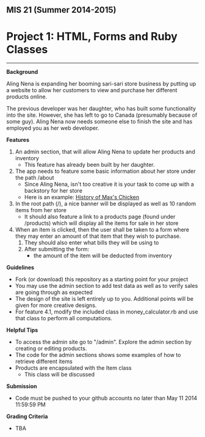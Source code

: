 MIS 21 (Summer 2014-2015)
-------------------------

Project 1: HTML, Forms and Ruby Classes
=============================================
***
**Background**

Aling Nena is expanding her booming sari-sari store business by putting up a website to allow her customers to view and purchase her different products online.

The previous developer was her daughter, who has built some functionality into the site. However, she has left to go to Canada (presumably because of some guy). Aling Nena now needs someone else to finish the site and has employed you as her web developer.

**Features**
1. An admin section, that will allow Aling Nena to update her products and inventory
    + This feature has already been built by her daughter.
1. The app needs to feature some basic information about her store under the path /about
    + Since Aling Nena, isn't too creative it is your task to come up with a backstory for her store
    + Here is an example: [History of Max's Chicken](http://www.maxschicken.com/index.php?/about_us)
1. In the root path (/), a nice banner will be displayed as well as 10 random items from her store
    + It should also feature a link to a products page (found under /products) which will display all the items for sale in her store
1. When an item is clicked, then the user shall be taken to a form where they may enter an amount of that item that they wish to purchase.
    1. They should also enter what bills they will be using to
    1. After submitting the form:
        + the amount of the item will be deducted from inventory

**Guidelines**
+ Fork (or download) this repository as a starting point for your project
+ You may use the admin section to add test data as well as to verify sales are going through as expected
+ The design of the site is left entirely up to you. Additional points will be given for more creative designs.
+ For feature 4.1, modify the included class in money_calculator.rb and use that class to perform all computations.

**Helpful Tips**
+ To access the admin site go to "/admin". Explore the admin section by creating or editing products.
+ The code for the admin sections shows some examples of how to retrieve different items
+ Products are encapsulated with the Item class
    + This class will be discussed

**Submission**
+ Code must be pushed to your github accounts no later than May 11 2014 11:59:59 PM

**Grading Criteria**
+ TBA